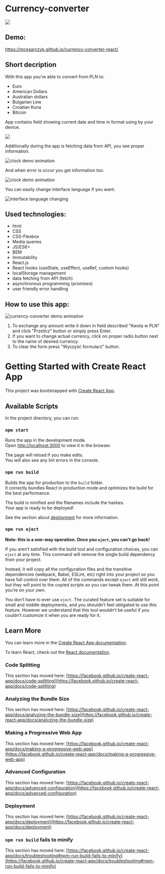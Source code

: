 # Currency-converter
<img src="./public/ogImage.jpg"/>

## Demo:
https://mcesarczyk.github.io/currency-converter-react/
## Short decription
With this app you're able to convert from PLN to:
- Euro
- American Dollars
- Australian dollars
- Bulgarian Lew
- Croatian Kuna
- Bitcoin  

App contains field showing current date and time in format using by your device.

<img src="./readmeAssets/clockDemo.gif">

Additionally during the app is fetching data from API, you see proper information.

<img src="./readmeAssets/startingApp.gif" alt="clock demo animation">

And when error is occur you get information too.

<img src="./readmeAssets/errorHandling.gif" alt="clock demo animation">

You can easily change interface language if you want:

<img src="./readmeAssets/languageChanging.gif" alt="interface language changing">

## Used technologies:
- html
- CSS
- CSS-Flexbox
- Media queries
- JS/ES6+
- BEM
- Immutability
- React.js
- React hooks (useState, useEffect, useRef, custom hooks)
- localStorage management
- data fetching from API (fetch)
- asynchronous programming (promises)
- user friendly error handling
## How to use this app:

<img src="./readmeAssets/converterDemo.gif" alt="currency-converter demo animation" />

1. To exchange any amount write it down in field described "Kwota w PLN" and click "Przelicz" button or simply press Enter.
1. If you want to change actual currency, click on proper radio button next to the name of desired currency.
1. To clear the form press "Wyczyść formularz" button.
# Getting Started with Create React App

This project was bootstrapped with [Create React App](https://github.com/facebook/create-react-app).

## Available Scripts

In the project directory, you can run:

### `npm start`

Runs the app in the development mode.\
Open [http://localhost:3000](http://localhost:3000) to view it in the browser.

The page will reload if you make edits.\
You will also see any lint errors in the console.

### `npm run build`

Builds the app for production to the `build` folder.\
It correctly bundles React in production mode and optimizes the build for the best performance.

The build is minified and the filenames include the hashes.\
Your app is ready to be deployed!

See the section about [deployment](https://facebook.github.io/create-react-app/docs/deployment) for more information.

### `npm run eject`

**Note: this is a one-way operation. Once you `eject`, you can’t go back!**

If you aren’t satisfied with the build tool and configuration choices, you can `eject` at any time. This command will remove the single build dependency from your project.

Instead, it will copy all the configuration files and the transitive dependencies (webpack, Babel, ESLint, etc) right into your project so you have full control over them. All of the commands except `eject` will still work, but they will point to the copied scripts so you can tweak them. At this point you’re on your own.

You don’t have to ever use `eject`. The curated feature set is suitable for small and middle deployments, and you shouldn’t feel obligated to use this feature. However we understand that this tool wouldn’t be useful if you couldn’t customize it when you are ready for it.

## Learn More

You can learn more in the [Create React App documentation](https://facebook.github.io/create-react-app/docs/getting-started).

To learn React, check out the [React documentation](https://reactjs.org/).

### Code Splitting

This section has moved here: [https://facebook.github.io/create-react-app/docs/code-splitting](https://facebook.github.io/create-react-app/docs/code-splitting)

### Analyzing the Bundle Size

This section has moved here: [https://facebook.github.io/create-react-app/docs/analyzing-the-bundle-size](https://facebook.github.io/create-react-app/docs/analyzing-the-bundle-size)

### Making a Progressive Web App

This section has moved here: [https://facebook.github.io/create-react-app/docs/making-a-progressive-web-app](https://facebook.github.io/create-react-app/docs/making-a-progressive-web-app)

### Advanced Configuration

This section has moved here: [https://facebook.github.io/create-react-app/docs/advanced-configuration](https://facebook.github.io/create-react-app/docs/advanced-configuration)

### Deployment

This section has moved here: [https://facebook.github.io/create-react-app/docs/deployment](https://facebook.github.io/create-react-app/docs/deployment)

### `npm run build` fails to minify

This section has moved here: [https://facebook.github.io/create-react-app/docs/troubleshooting#npm-run-build-fails-to-minify](https://facebook.github.io/create-react-app/docs/troubleshooting#npm-run-build-fails-to-minify)
